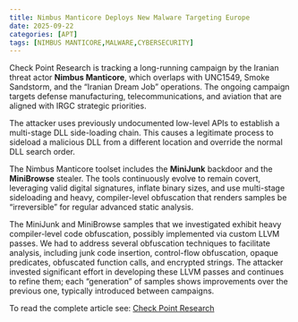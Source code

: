```yaml
---
title: Nimbus Manticore Deploys New Malware Targeting Europe
date: 2025-09-22
categories: [APT]
tags: [NIMBUS MANTICORE,MALWARE,CYBERSECURITY]
---
```


Check Point Research is tracking a long-running campaign by the Iranian threat actor **Nimbus Manticore**, which overlaps with UNC1549, Smoke Sandstorm, and the “Iranian Dream Job” operations. The ongoing campaign targets defense manufacturing, telecommunications, and aviation that are aligned with IRGC strategic priorities.

The attacker uses previously undocumented low-level APIs to establish a multi-stage DLL side-loading chain. This causes a legitimate process to sideload a malicious DLL from a different location and override the normal DLL search order.

The Nimbus Manticore toolset includes the **MiniJunk** backdoor and the **MiniBrowse** stealer. The tools continuously evolve to remain covert, leveraging valid digital signatures, inflate binary sizes, and use multi-stage sideloading and heavy, compiler-level obfuscation that renders samples be “irreversible” for regular advanced static analysis.

The MiniJunk and MiniBrowse samples that we investigated exhibit heavy compiler-level code obfuscation, possibly implemented via custom LLVM passes. We had to address several obfuscation techniques to facilitate analysis, including junk code insertion, control-flow obfuscation, opaque predicates, obfuscated function calls, and encrypted strings. The attacker invested significant effort in developing these LLVM passes and continues to refine them; each “generation” of samples shows improvements over the previous one, typically introduced between campaigns.

To read the complete article see: [Check Point Research](https://research.checkpoint.com/2025/nimbus-manticore-deploys-new-malware-targeting-europe/) 